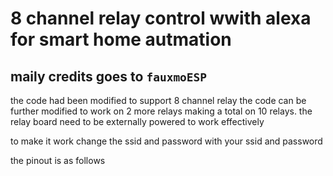 # 8 channel relay control wwith alexa for smart home autmation
## maily credits goes to `fauxmoESP`
the code had been modified to support 8 channel relay the code can be further modified to work on 2 more relays making a total on 10 relays. the relay board need to be externally powered to work effectively

to make it work change the ssid and password with your ssid and password


the pinout is as follows 


 
